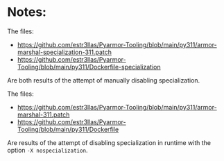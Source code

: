 # Notes:

The files:

- https://github.com/estr3llas/Pyarmor-Tooling/blob/main/py311/armor-marshal-specialization-311.patch
- https://github.com/estr3llas/Pyarmor-Tooling/blob/main/py311/Dockerfile-specialization

Are both results of the attempt of manually disabling specialization.

The files:

- https://github.com/estr3llas/Pyarmor-Tooling/blob/main/py311/armor-marshal-311.patch
- https://github.com/estr3llas/Pyarmor-Tooling/blob/main/py311/Dockerfile

Are results of the attempt of disabling specialization in runtime with the option `-X nospecialization`.
